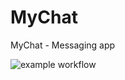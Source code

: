 # MyChat

MyChat - Messaging app

![example workflow](https://github.com/SolnyshkinSM/MyChat/actions/workflows/.github.yml/badge.svg)
